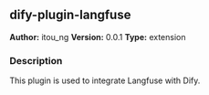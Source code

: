 ## dify-plugin-langfuse

**Author:** itou_ng
**Version:** 0.0.1
**Type:** extension

### Description

This plugin is used to integrate Langfuse with Dify.
